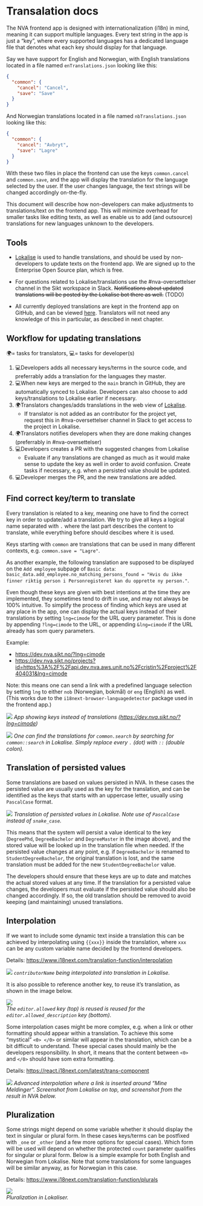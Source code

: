 # Transalation docs

The NVA frontend app is designed with internationalization (i18n) in mind, meaning it can support multiple languages. Every text string in the app is just a “key”, where every supported languages has a dedicated language file that denotes what each key should display for that language.

Say we have support for English and Norwegian, with English translations located in a file named `enTranslations.json` looking like this:

```json
{
  "common": {
    "cancel": "Cancel",
    "save": "Save"
  }
}
```

And Norwegian translations located in a file named `nbTranslations.json` looking like this:

```json
{
  "common": {
    "cancel": "Avbryt",
    "save": "Lagre"
  }
}
```

With these two files in place the frontend can use the keys `common.cancel` and `common.save`, and the app will display the translation for the language selected by the user. If the user changes language, the text strings will be changed accordingly on-the-fly.

This document will describe how non-developers can make adjustments to translations/text on the frontend app. This will minimize overhead for smaller tasks like editing texts, as well as enable us to add (and outsource) translations for new languages unknown to the developers.

## Tools

- [Lokalise](https://lokalise.com/) is used to handle translations, and should be used by non-developers to update texts on the frontend app. We are signed up to the Enterprise Open Source plan, which is free.

- For questions related to Lokalise/translations use the #nva-oversettelser channel in the Sikt workspace in Slack. ~~Notifications about updated translations will be posted by the Lokalise bot there as well.~~ (TODO)

- All currently deployed translations are kept in the frontend app on GitHub, and can be viewed [here](https://github.com/BIBSYSDEV/NVA-Frontend/tree/main/src/translations). Translators will not need any knowledge of this in particular, as descibed in next chapter.

## Workflow for updating translations

🌍= tasks for translators, 💻= tasks for developer(s)

1. 💻Developers adds all necessary keys/terms in the source code, and preferrably adds a translation for the languages they master.
2. 💻When new keys are merged to the `main` branch in GitHub, they are automatically synced to Lokalise. Developers can also choose to add keys/translations to Lokalise earlier if necessary.
3. 🌍Translators changes/adds translations in the web view of [Lokalise](https://app.lokalise.com/project/8976449362e0d7af005bc1.77420911/).
   - If translator is not added as an contributor for the project yet, request this in #nva-oversettelser channel in Slack to get access to the project in Lokalise.
4. 🌍Translators notifies developers when they are done making changes (preferrably in #nva-oversettelser)
5. 💻Developers creates a PR with the suggested changes from Lokalise
   - Evaluate if any translations are changed as much as it would make sense to update the key as well in order to avoid confusion. Create tasks if necessary, e.g. when a persisted value should be updated.
6. 💻Developer merges the PR, and the new translations are added.

## Find correct key/term to translate

Every translation is related to a key, meaning one have to find the correct key in order to update/add a translation. We try to give all keys a logical name separated with `.` where the last part describes the content to translate, while everything before should descibes where it is used.

Keys starting with `common` are translations that can be used in many different contexts, e.g. `common.save = "Lagre"`.

As another example, the following translation are supposed to be displayed on the `Add employee` subpage of `Basic data`: `basic_data.add_employee.no_matching_persons_found = "Hvis du ikke finner riktig person i Personregisteret kan du opprette ny person."`.

Even though these keys are given with best intentions at the time they are implemented, they sometimes tend to drift in use, and may not always be 100% intuitive. To simplify the process of finding which keys are used at any place in the app, one can display the actual keys instead of their translations by setting `lng=cimode` for the URL query parameter. This is done by appending `?lng=cimode` to the URL, or appending `&lng=cimode` if the URL already has som query parameters.

Example:

- https://dev.nva.sikt.no/?lng=cimode
- https://dev.nva.sikt.no/projects?id=https%3A%2F%2Fapi.dev.nva.aws.unit.no%2Fcristin%2Fproject%2F404031&lng=cimode

Note: this means one can send a link with a predefined language selection by setting `lng` to either `nob` (Norwegian, bokmål) or `eng` (English) as well. (This works due to the `i18next-browser-languagedetector` package used in the frontend app.)

![](./images/cimode.png?raw=true)
_App showing keys instead of translations (https://dev.nva.sikt.no/?lng=cimode)_

![](./images/key_search.png?raw=true)
_One can find the translations for `common.search` by searching for `common::search` in Lokalise. Simply replace every `.` (dot) with `::` (double colon)._

## Translation of persisted values

Some translations are based on values persisted in NVA. In these cases the persisted value are usually used as the key for the translation, and can be identified as the keys that starts with an uppercase letter, usually using `PascalCase` format.

![](./images/persisted_values.png?raw=true)
_Translation of persisted values in Lokalise. Note use of `PascalCase` instead of `snake_case`._

This means that the system will persist a value identical to the key (`DegreePhd`, `DegreeBachelor` and `DegreeMaster` in the image above), and the stored value will be looked up in the translation file when needed. If the persisted value changes at any point, e.g. if `DegreeBachelor` is renamed to `StudentDegreeBachelor`, the original translation is lost, and the same translation must be added for the new `StudentDegreeBachelor` value.

The developers should ensure that these keys are up to date and matches the actual stored values at any time. If the translation for a persisted value changes, the developers must evaluate if the persisted value should also be changed accordingly. If so, the old translation should be removed to avoid keeping (and maintaining) unused translations.

## Interpolation

If we want to include some dynamic text inside a translation this can be achieved by interpolating using `{{xxx}}` inside the translation, where `xxx` can be any custom variable name decided by the frontend developers.

Details: https://www.i18next.com/translation-function/interpolation

![](./images/interpolation.png?raw=true)
_`contributorName` being interpolated into translation in Lokalise._

It is also possible to reference another key, to reuse it’s translation, as shown in the image below.

![](./images/reuse_keys.png?raw=true)
<br>_The `editor.allowed` key (top) is reused is reused for the `editor.allowed_description` key (bottom)._

Some interpolation cases might be more complex, e.g. when a link or other formatting should appear within a translation. To achieve this some “mystical” `<0> </0>` or similar will appear in the translation, which can be a bit difficult to understand. These special cases should mainly be the developers responsibility. In short, it means that the content between `<0>` and `</0>` should have som extra formatting.

Details: https://react.i18next.com/latest/trans-component

![](./images/trans_component.png?raw=true)
_Advanced interpolation where a link is inserted around “Mine Meldinger”. Screenshot from Lokalise on top, and screenshot from the result in NVA below._

## Pluralization

Some strings might depend on some variable whether it should display the text in singular or plural form. In these cases keys/terms can be postfixed with `_one` or `_other` (and a few more options for special cases). Which form will be used will depend on whether the protected `count` parameter qualifies for singular or plural form. Below is a simple example for both English and Norwegian from Lokalise. Note that some translations for some languages will be similar anyway, as for Norwegian in this case.

Details: https://www.i18next.com/translation-function/plurals

![](./images/pluralization.png?raw=true)
<br>_Pluralization in Lokaliser._
